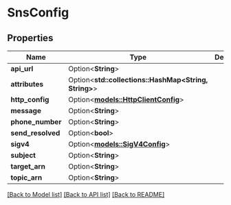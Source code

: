 # SnsConfig

## Properties

Name | Type | Description | Notes
------------ | ------------- | ------------- | -------------
**api_url** | Option<**String**> |  | [optional]
**attributes** | Option<**std::collections::HashMap<String, String>**> |  | [optional]
**http_config** | Option<[**models::HttpClientConfig**](HTTPClientConfig.md)> |  | [optional]
**message** | Option<**String**> |  | [optional]
**phone_number** | Option<**String**> |  | [optional]
**send_resolved** | Option<**bool**> |  | [optional]
**sigv4** | Option<[**models::SigV4Config**](SigV4Config.md)> |  | [optional]
**subject** | Option<**String**> |  | [optional]
**target_arn** | Option<**String**> |  | [optional]
**topic_arn** | Option<**String**> |  | [optional]

[[Back to Model list]](../README.md#documentation-for-models) [[Back to API list]](../README.md#documentation-for-api-endpoints) [[Back to README]](../README.md)


